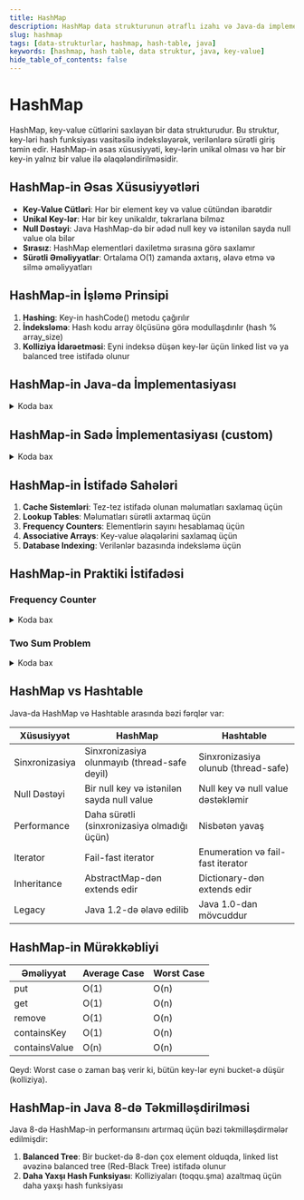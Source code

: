 ```yaml
---
title: HashMap
description: HashMap data strukturunun ətraflı izahı və Java-da implementasiyası
slug: hashmap
tags: [data-strukturlar, hashmap, hash-table, java]
keywords: [hashmap, hash table, data struktur, java, key-value]
hide_table_of_contents: false
---
```


# HashMap
HashMap, key-value cütlərini saxlayan bir data strukturudur. Bu struktur, key-ləri hash funksiyası vasitəsilə indeksləyərək, verilənlərə sürətli giriş təmin edir. HashMap-in əsas xüsusiyyəti, key-lərin unikal olması və hər bir key-in yalnız bir value ilə əlaqələndirilməsidir.

## HashMap-in Əsas Xüsusiyyətləri

- **Key-Value Cütləri**: Hər bir element key və value cütündən ibarətdir
- **Unikal Key-lər**: Hər bir key unikaldır, təkrarlana bilməz
- **Null Dəstəyi**: Java HashMap-də bir ədəd null key və istənilən sayda null value ola bilər
- **Sırasız**: HashMap elementləri daxiletmə sırasına görə saxlamır
- **Sürətli Əməliyyatlar**: Ortalama O(1) zamanda axtarış, əlavə etmə və silmə əməliyyatları

## HashMap-in İşləmə Prinsipi
1. **Hashing**: Key-in hashCode() metodu çağırılır
2. **İndeksləmə**: Hash kodu array ölçüsünə görə modullaşdırılır (hash % array_size)
3. **Kolliziya İdarəetməsi**: Eyni indeksə düşən key-lər üçün linked list və ya balanced tree istifadə olunur

## HashMap-in Java-da İmplementasiyası
<details>
<summary>Koda bax</summary>

```java
import java.util.HashMap;
import java.util.Map;

public class HashMapExample {
    public static void main(String[] args) {
        // HashMap yaratmaq
        HashMap<String, Integer> map = new HashMap<>();
        
        // Elementləri əlavə etmək (put)
        map.put("Alma", 10);
        map.put("Armud", 20);
        map.put("Banan", 30);
        
        System.out.println("HashMap: " + map);
        
        // Key ilə value əldə etmək (get)
        int almaQiyməti = map.get("Alma");
        System.out.println("Alma qiyməti: " + almaQiyməti);
        
        // Key-in olub-olmadığını yoxlamaq (containsKey)
        boolean hasKey = map.containsKey("Banan");
        System.out.println("Banan key-i var? " + hasKey);
        
        // Value-nun olub-olmadığını yoxlamaq (containsValue)
        boolean hasValue = map.containsValue(20);
        System.out.println("20 value-su var? " + hasValue);
        
        // Key-i silmək (remove)
        map.remove("Armud");
        System.out.println("Armud silindikdən sonra: " + map);
        
        // HashMap-in ölçüsü (size)
        System.out.println("HashMap-in ölçüsü: " + map.size());
        
        // HashMap boşdur? (isEmpty)
        System.out.println("HashMap boşdur? " + map.isEmpty());
        
        // Bütün key-ləri əldə etmək (keySet)
        System.out.println("Key-lər: " + map.keySet());
        
        // Bütün value-ları əldə etmək (values)
        System.out.println("Value-lar: " + map.values());
        
        // Bütün key-value cütlərini əldə etmək (entrySet)
        System.out.println("Entries: " + map.entrySet());
        
        // HashMap-i iterate etmək
        System.out.println("\nHashMap-i iterate etmək:");
        
        // 1. EntrySet ilə iterate
        for (Map.Entry<String, Integer> entry : map.entrySet()) {
            System.out.println(entry.getKey() + ": " + entry.getValue());
        }
        
        // 2. KeySet ilə iterate
        for (String key : map.keySet()) {
            System.out.println(key + ": " + map.get(key));
        }
        
        // 3. forEach ilə iterate (Java 8+)
        map.forEach((key, value) -> System.out.println(key + ": " + value));
        
        // HashMap-i təmizləmək (clear)
        map.clear();
        System.out.println("Clear-dən sonra HashMap: " + map);
    }
}
```
</details>

## HashMap-in Sadə İmplementasiyası (custom)

<details>
<summary>Koda bax</summary>

```java
public class SimpleHashMap<K, V> {
    private static final int DEFAULT_CAPACITY = 16;
    private static final float DEFAULT_LOAD_FACTOR = 0.75f;
    
    private Entry<K, V>[] buckets;
    private int size;
    private float loadFactor;
    
    // Entry class-ı key-value cütlərini saxlamaq üçün
    private static class Entry<K, V> {
        K key;
        V value;
        Entry<K, V> next;
        
        Entry(K key, V value, Entry<K, V> next) {
            this.key = key;
            this.value = value;
            this.next = next;
        }
    }
    
    @SuppressWarnings("unchecked")
    public SimpleHashMap() {
        this.buckets = new Entry[DEFAULT_CAPACITY];
        this.loadFactor = DEFAULT_LOAD_FACTOR;
        this.size = 0;
    }
    
    // Hash funksiyası
    private int hash(K key) {
        return key == null ? 0 : Math.abs(key.hashCode()) % buckets.length;
    }
    
    // Element əlavə etmək
    public V put(K key, V value) {
        int index = hash(key);
        
        // Bucket-də key-i axtarmaq
        Entry<K, V> entry = buckets[index];
        while (entry != null) {
            if ((key == null && entry.key == null) || 
                (key != null && key.equals(entry.key))) {
                // Key tapıldı, value-nu yeniləmək
                V oldValue = entry.value;
                entry.value = value;
                return oldValue;
            }
            entry = entry.next;
        }
        
        // Key tapılmadı, yeni entry əlavə etmək
        buckets[index] = new Entry<>(key, value, buckets[index]);
        size++;
        
        // Load factor-u yoxlamaq və lazım olarsa resize etmək
        if ((float) size / buckets.length > loadFactor) {
            resize();
        }
        
        return null;
    }
    
    // Key ilə value əldə etmək
    public V get(K key) {
        int index = hash(key);
        
        Entry<K, V> entry = buckets[index];
        while (entry != null) {
            if ((key == null && entry.key == null) || 
                (key != null && key.equals(entry.key))) {
                return entry.value;
            }
            entry = entry.next;
        }
        
        return null;
    }
    
    // Key-i silmək
    public V remove(K key) {
        int index = hash(key);
        
        Entry<K, V> prev = null;
        Entry<K, V> entry = buckets[index];
        
        while (entry != null) {
            if ((key == null && entry.key == null) || 
                (key != null && key.equals(entry.key))) {
                // Key tapıldı
                if (prev == null) {
                    // İlk element
                    buckets[index] = entry.next;
                } else {
                    // Orta və ya son element
                    prev.next = entry.next;
                }
                size--;
                return entry.value;
            }
            prev = entry;
            entry = entry.next;
        }
        
        return null;
    }
    
    // HashMap-in ölçüsünü artırmaq
    @SuppressWarnings("unchecked")
    private void resize() {
        Entry<K, V>[] oldBuckets = buckets;
        buckets = new Entry[oldBuckets.length * 2];
        size = 0;
        
        // Köhnə elementləri yeni array-ə köçürmək
        for (Entry<K, V> entry : oldBuckets) {
            while (entry != null) {
                put(entry.key, entry.value);
                entry = entry.next;
            }
        }
    }
    
    // HashMap-in ölçüsü
    public int size() {
        return size;
    }
    
    // HashMap boşdur?
    public boolean isEmpty() {
        return size == 0;
    }
    
    // HashMap-i təmizləmək
    @SuppressWarnings("unchecked")
    public void clear() {
        buckets = new Entry[DEFAULT_CAPACITY];
        size = 0;
    }
    
    // Key-in olub-olmadığını yoxlamaq
    public boolean containsKey(K key) {
        return get(key) != null;
    }
    
    // Value-nun olub-olmadığını yoxlamaq
    public boolean containsValue(V value) {
        for (Entry<K, V> entry : buckets) {
            while (entry != null) {
                if ((value == null && entry.value == null) || 
                    (value != null && value.equals(entry.value))) {
                    return true;
                }
                entry = entry.next;
            }
        }
        return false;
    }
}
```
</details>

## HashMap-in İstifadə Sahələri

1. **Cache Sistemləri**: Tez-tez istifadə olunan məlumatları saxlamaq üçün
2. **Lookup Tables**: Məlumatları sürətli axtarmaq üçün
3. **Frequency Counters**: Elementlərin sayını hesablamaq üçün
4. **Associative Arrays**: Key-value əlaqələrini saxlamaq üçün
5. **Database Indexing**: Verilənlər bazasında indeksləmə üçün

## HashMap-in Praktiki İstifadəsi

### Frequency Counter

<details>
<summary>Koda bax</summary>

```java
import java.util.HashMap;

public class FrequencyCounter {
    public static void main(String[] args) {
        String text = "HashMap is a data structure that uses a hash function to map keys to values";
        
        // Sözləri ayırmaq
        String[] words = text.toLowerCase().split("\\s+");
        
        // Sözlərin sayını hesablamaq
        HashMap<String, Integer> wordCount = new HashMap<>();
        
        for (String word : words) {
            // Əgər söz artıq map-də varsa, sayını artırmaq
            if (wordCount.containsKey(word)) {
                wordCount.put(word, wordCount.get(word) + 1);
            } else {
                // Yeni söz əlavə etmək
                wordCount.put(word, 1);
            }
            
            // Alternativ olaraq:
            // wordCount.put(word, wordCount.getOrDefault(word, 0) + 1);
        }
        
        // Nəticələri göstərmək
        System.out.println("Word Frequency:");
        wordCount.forEach((word, count) -> 
            System.out.println(word + ": " + count)
        );
    }
}
```
</details>

### Two Sum Problem

<details>
<summary>Koda bax</summary>

```java
import java.util.HashMap;

public class TwoSum {
    public static int[] findTwoSum(int[] nums, int target) {
        HashMap<Integer, Integer> map = new HashMap<>();
        
        for (int i = 0; i < nums.length; i++) {
            int complement = target - nums[i];
            
            if (map.containsKey(complement)) {
                return new int[] { map.get(complement), i };
            }
            
            map.put(nums[i], i);
        }
        
        return new int[] { -1, -1 }; // No solution found
    }
    
    public static void main(String[] args) {
        int[] nums = { 2, 7, 11, 15 };
        int target = 9;
        
        int[] result = findTwoSum(nums, target);
        
        if (result[0] != -1) {
            System.out.println("Indices: " + result[0] + ", " + result[1]);
            System.out.println("Numbers: " + nums[result[0]] + ", " + nums[result[1]]);
        } else {
            System.out.println("No solution found");
        }
    }
}
```
</details>

## HashMap vs Hashtable

Java-da HashMap və Hashtable arasında bəzi fərqlər var:

| Xüsusiyyət | HashMap | Hashtable |
|------------|---------|-----------|
| Sinxronizasiya | Sinxronizasiya olunmayıb (thread-safe deyil) | Sinxronizasiya olunub (thread-safe) |
| Null Dəstəyi | Bir null key və istənilən sayda null value | Null key və null value dəstəkləmir |
| Performance | Daha sürətli (sinxronizasiya olmadığı üçün) | Nisbətən yavaş |
| Iterator | Fail-fast iterator | Enumeration və fail-fast iterator |
| Inheritance | AbstractMap-dən extends edir | Dictionary-dən extends edir |
| Legacy | Java 1.2-də əlavə edilib | Java 1.0-dan mövcuddur |

## HashMap-in Mürəkkəbliyi

| Əməliyyat | Average Case | Worst Case |
|-----------|--------------|------------|
| put       | O(1)         | O(n)       |
| get       | O(1)         | O(n)       |
| remove    | O(1)         | O(n)       |
| containsKey | O(1)       | O(n)       |
| containsValue | O(n)     | O(n)       |

Qeyd: Worst case o zaman baş verir ki, bütün key-lər eyni bucket-ə düşür (kolliziya).

## HashMap-in Java 8-də Təkmilləşdirilməsi

Java 8-də HashMap-in performansını artırmaq üçün bəzi təkmilləşdirmələr edilmişdir:

1. **Balanced Tree**: Bir bucket-də 8-dən çox element olduqda, linked list əvəzinə balanced tree (Red-Black Tree) istifadə olunur
2. **Daha Yaxşı Hash Funksiyası**: Kolliziyaları (toqqu.şma) azaltmaq üçün daha yaxşı hash funksiyası
